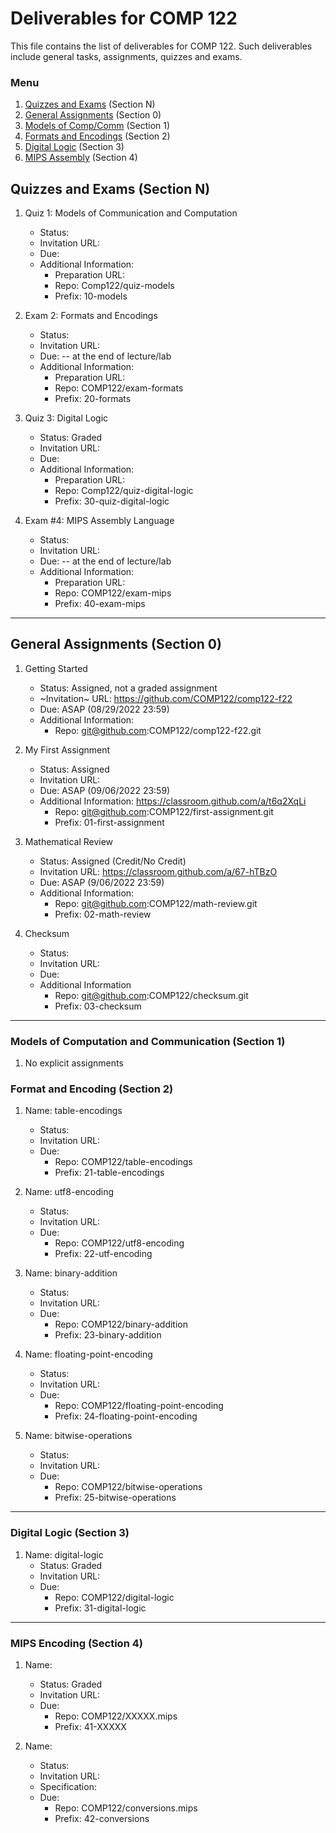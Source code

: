# Deliverables for COMP 122

This file contains the list of deliverables for COMP 122. Such deliverables include general tasks, assignments, quizzes and exams.

### Menu
1. [Quizzes and Exams](#quizzes) (Section N)
1. [General Assignments](#general) (Section 0)
1. [Models of Comp/Comm](#models) (Section 1)
1. [Formats and Encodings](#formats) (Section 2)
1. [Digital Logic](#digital) (Section 3)
1. [MIPS Assembly](#mips) (Section 4)

<h2 id="quizzes">Quizzes and Exams (Section N)</h2>

1. Quiz 1: Models of Communication and Computation
   - Status: 
   - Invitation URL: 
   - Due: 
   - Additional Information:
      - Preparation URL: 
      - Repo: Comp122/quiz-models
      - Prefix: 10-models

1. Exam 2: Formats and Encodings
   - Status: 
   - Invitation URL:
   - Due:  -- at the end of lecture/lab
   - Additional Information:
      - Preparation URL: 
      - Repo: COMP122/exam-formats
      - Prefix: 20-formats

1. Quiz 3: Digital Logic
   - Status: Graded
   - Invitation URL: 
   - Due: 
   - Additional Information:
      - Preparation URL: 
      - Repo: Comp122/quiz-digital-logic
      - Prefix: 30-quiz-digital-logic

1. Exam #4: MIPS Assembly Language
   - Status:
   - Invitation URL: 
   - Due: -- at the end of lecture/lab
   - Additional Information:
      - Preparation URL:
      - Repo: COMP122/exam-mips
      - Prefix: 40-exam-mips

---
<h2 id="general">General Assignments (Section 0)</h2>

1. Getting Started
   - Status: Assigned, not a graded assignment
   - ~Invitation~ URL: https://github.com/COMP122/comp122-f22
   - Due: ASAP (08/29/2022 23:59)
   - Additional Information:
      - Repo: git@github.com:COMP122/comp122-f22.git
  
1. My First Assignment
   - Status: Assigned
   - Invitation URL: 
   - Due: ASAP (09/06/2022 23:59)
   - Additional Information: https://classroom.github.com/a/t6q2XqLi
      - Repo: git@github.com:COMP122/first-assignment.git
      - Prefix: 01-first-assignment

1. Mathematical Review
   - Status: Assigned (Credit/No Credit)
   - Invitation URL: https://classroom.github.com/a/67-hTBzO
   - Due: ASAP (9/06/2022 23:59)
   - Additional Information:
      - Repo: git@github.com:COMP122/math-review.git
      - Prefix: 02-math-review

1. Checksum
   - Status:  
   - Invitation URL: 
   - Due: 
   - Additional Information
      - Repo: git@github.com:COMP122/checksum.git
      - Prefix: 03-checksum

---

<h3 id="models">Models of Computation and Communication (Section 1)</h3>

1. No explicit assignments

<h3 id="format">Format and Encoding (Section 2)</h3>

1. Name: table-encodings
   - Status: 
   - Invitation URL:
   - Due: 
      - Repo: COMP122/table-encodings
      - Prefix: 21-table-encodings

1. Name: utf8-encoding
   - Status: 
   - Invitation URL:
   - Due: 
      - Repo: COMP122/utf8-encoding
      - Prefix: 22-utf-encoding

1. Name: binary-addition
   - Status: 
   - Invitation URL: 
   - Due: 
      - Repo: COMP122/binary-addition
      - Prefix: 23-binary-addition

1. Name: floating-point-encoding
   - Status: 
   - Invitation URL: 
   - Due: 
      - Repo: COMP122/floating-point-encoding
      - Prefix: 24-floating-point-encoding

1. Name: bitwise-operations
   - Status: 
   - Invitation URL: 
   - Due: 
      - Repo: COMP122/bitwise-operations
      - Prefix: 25-bitwise-operations

  
---
<h3 id="digital">Digital Logic (Section 3)</h3>

1. Name: digital-logic
   - Status: Graded
   - Invitation URL: 
   - Due: 
      - Repo: COMP122/digital-logic
      - Prefix: 31-digital-logic

---
<h3 id="mips">MIPS Encoding (Section 4)</h3>


1. Name: 
   - Status: Graded
   - Invitation URL: 
   - Due: 
       - Repo: COMP122/XXXXX.mips
       - Prefix: 41-XXXXX

1. Name: 
   - Status: 
   - Invitation URL: 
   - Specification: 
   - Due: 
       - Repo: COMP122/conversions.mips
       - Prefix: 42-conversions
   
    
